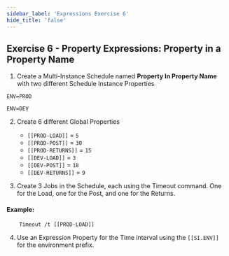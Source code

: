 ```yaml
---
sidebar_label: 'Expressions Exercise 6'
hide_title: 'false'
---
```


## Exercise 6 - Property Expressions: Property in a Property Name

1.	Create a Multi-Instance Schedule named **Property In Property Name** with two different Schedule Instance Properties

```ENV=PROD```

```ENV=DEV```

2.	Create 6 different Global Properties

	*	```[[PROD-LOAD]]``` = ```5```
	*	```[[PROD-POST]]``` = ```30```
	*	```[[PROD-RETURNS]]``` = ```15```
	*	```[[DEV-LOAD]]``` = ```3```
	*	```[[DEV-POST]]``` = ```18```
	*	```[[DEV-RETURNS]]``` = ```9```

3.	Create 3 Jobs in the Schedule, each using the Timeout command. One for the Load, one for the Post, and one for the Returns.

#### Example:
```
	Timeout /t [[PROD-LOAD]]
```

4.	Use an Expression Property for the Time interval using the ```[[SI.ENV]]``` for the environment prefix.